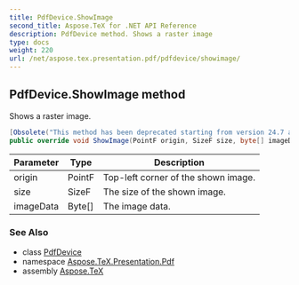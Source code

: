 ```yaml
---
title: PdfDevice.ShowImage
second_title: Aspose.TeX for .NET API Reference
description: PdfDevice method. Shows a raster image
type: docs
weight: 220
url: /net/aspose.tex.presentation.pdf/pdfdevice/showimage/
---
```

## PdfDevice.ShowImage method

Shows a raster image.

```csharp
[Obsolete("This method has been deprecated starting from version 24.7 and will be hidden in version 24.10.")]
public override void ShowImage(PointF origin, SizeF size, byte[] imageData)
```

| Parameter | Type | Description |
| --- | --- | --- |
| origin | PointF | Top-left corner of the shown image. |
| size | SizeF | The size of the shown image. |
| imageData | Byte[] | The image data. |

### See Also

* class [PdfDevice](../)
* namespace [Aspose.TeX.Presentation.Pdf](../../pdfdevice/)
* assembly [Aspose.TeX](../../../)


